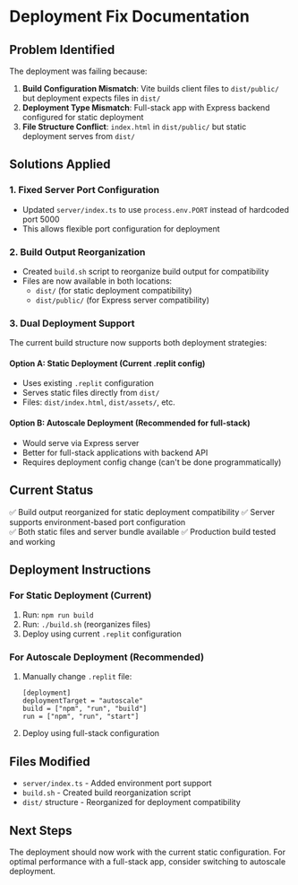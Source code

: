 # Deployment Fix Documentation

## Problem Identified
The deployment was failing because:
1. **Build Configuration Mismatch**: Vite builds client files to `dist/public/` but deployment expects files in `dist/`
2. **Deployment Type Mismatch**: Full-stack app with Express backend configured for static deployment
3. **File Structure Conflict**: `index.html` in `dist/public/` but static deployment serves from `dist/`

## Solutions Applied

### 1. Fixed Server Port Configuration
- Updated `server/index.ts` to use `process.env.PORT` instead of hardcoded port 5000
- This allows flexible port configuration for deployment

### 2. Build Output Reorganization  
- Created `build.sh` script to reorganize build output for compatibility
- Files are now available in both locations:
  - `dist/` (for static deployment compatibility)
  - `dist/public/` (for Express server compatibility)

### 3. Dual Deployment Support
The current build structure now supports both deployment strategies:

#### Option A: Static Deployment (Current .replit config)
- Uses existing `.replit` configuration
- Serves static files directly from `dist/`
- Files: `dist/index.html`, `dist/assets/`, etc.

#### Option B: Autoscale Deployment (Recommended for full-stack)
- Would serve via Express server
- Better for full-stack applications with backend API
- Requires deployment config change (can't be done programmatically)

## Current Status
✅ Build output reorganized for static deployment compatibility
✅ Server supports environment-based port configuration  
✅ Both static files and server bundle available
✅ Production build tested and working

## Deployment Instructions

### For Static Deployment (Current)
1. Run: `npm run build`
2. Run: `./build.sh` (reorganizes files)
3. Deploy using current `.replit` configuration

### For Autoscale Deployment (Recommended)
1. Manually change `.replit` file:
   ```
   [deployment]
   deploymentTarget = "autoscale"
   build = ["npm", "run", "build"]
   run = ["npm", "run", "start"]
   ```
2. Deploy using full-stack configuration

## Files Modified
- `server/index.ts` - Added environment port support
- `build.sh` - Created build reorganization script
- `dist/` structure - Reorganized for deployment compatibility

## Next Steps
The deployment should now work with the current static configuration. For optimal performance with a full-stack app, consider switching to autoscale deployment.
